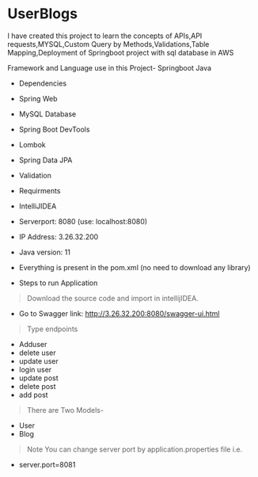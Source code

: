 # UserBlogs
I have created this project to learn the concepts of APIs,API requests,MYSQL,Custom Query by Methods,Validations,Table Mapping,Deployment of Springboot project with sql database in AWS

Framework and Language use in this Project-
Springboot
Java
* Dependencies
* Spring Web
* MySQL Database
* Spring Boot DevTools
* Lombok
*  Spring Data JPA
* Validation
* Requirments
* IntelliJIDEA

* Serverport: 8080 (use: localhost:8080)

* IP Address: 3.26.32.200
* Java version: 11
* Everything is present in the pom.xml (no need to download any library)
* Steps to run Application
> Download the source code and import in intellijIDEA.
* Go to Swagger link: http://3.26.32.200:8080/swagger-ui.html
> Type endpoints
* Adduser
* delete user
* update user
* login user
* update post
* delete post
* add post

> There are Two Models-
* User
* Blog

> Note
You can change server port by application.properties file i.e.

  * server.port=8081
